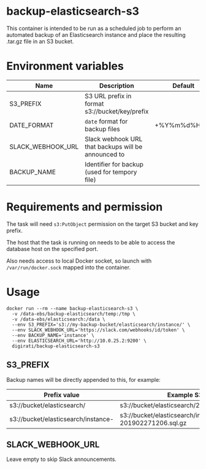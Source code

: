 # backup-elasticsearch-s3

This container is intended to be run as a scheduled job to perform an automated backup of an Elasticsearch instance and place the resulting .tar.gz file in an S3 bucket.

# Environment variables

| Name              | Description                                         | Default     |
|-------------------|-----------------------------------------------------|-------------|
| S3_PREFIX         | S3 URL prefix in format s3://bucket/key/prefix      |             |
| DATE_FORMAT       | `date` format for backup files                      | +%Y%m%d%H%M |
| SLACK_WEBHOOK_URL | Slack webhook URL that backups will be announced to |             |
| BACKUP_NAME       | Identifier for backup (used for tempory file)       |             |

# Requirements and permission

The task will need `s3:PutObject` permission on the target S3 bucket and key prefix.

The host that the task is running on needs to be able to access the database host on the specified port.

Also needs access to local Docker socket, so launch with `/var/run/docker.sock` mapped into the container.

# Usage

```
docker run --rm --name backup-elasticsearch-s3 \
  -v /data-ebs/backup-elasticsearch/temp:/tmp \
  -v /data-ebs/elasticsearch:/data \
  --env S3_PREFIX='s3://my-backup-bucket/elasticsearch/instance/' \
  --env SLACK_WEBHOOK_URL='https://slack.com/webhooks/id/token' \
  --env BACKUP_NAME='instance' \
  --env ELASTICSEARCH_URL='http://10.0.25.2:9200' \
  digirati/backup-elasticsearch-s3
```

## S3_PREFIX

Backup names will be directly appended to this, for example:

| Prefix value                        | Example S3 key                                         |
|-------------------------------------|--------------------------------------------------------|
| s3://bucket/elasticsearch/          | s3://bucket/elasticsearch/201902271206.sql.gz          |
| s3://bucket/elasticsearch/instance- | s3://bucket/elasticsearch/instance-201902271206.sql.gz |

## SLACK_WEBHOOK_URL

Leave empty to skip Slack announcements.
